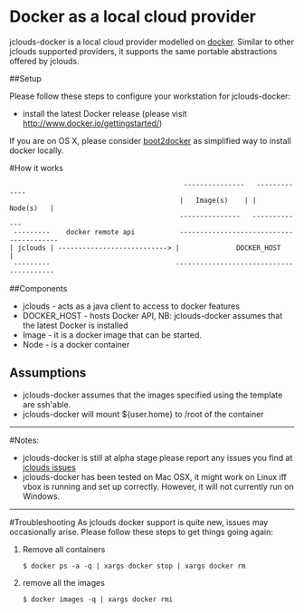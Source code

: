 # Docker as a local cloud provider
jclouds-docker is a local cloud provider modelled on [docker](http://www.docker.io). Similar to other jclouds supported
providers, it supports the same portable abstractions offered by jclouds.

##Setup

Please follow these steps to configure your workstation for jclouds-docker:

- install the latest Docker release (please visit http://www.docker.io/gettingstarted/)

If you are on OS X, please consider [boot2docker](http://docs.docker.io/en/latest/installation/mac/) as simplified
way to install docker locally.

#How it works


                                               ---------------   -------------
                                              |   Image(s)    | |   Node(s)   |
                                              ---------------   -------------
     ---------    docker remote api           ----------------------------------------
    | jclouds | ---------------------------> |              DOCKER_HOST              |
     ---------                               ----------------------------------------

##Components

- jclouds \- acts as a java client to access to docker features
- DOCKER_HOST \- hosts Docker API, NB: jclouds-docker assumes that the latest Docker is installed
- Image \- it is a docker image that can be started.
- Node \- is a docker container

## Assumptions

- jclouds-docker assumes that the images specified using the template are ssh'able.
- jclouds-docker will mount ${user.home} to /root of the container

--------------

#Notes:
- jclouds-docker is still at alpha stage please report any issues you find at [jclouds issues](https://github.com/jclouds/jclouds/issues?state=open)
- jclouds-docker has been tested on Mac OSX, it might work on Linux iff vbox is running and set up correctly. However, it will not currently run on Windows.

--------------

#Troubleshooting
As jclouds docker support is quite new, issues may occasionally arise. Please follow these steps to get things going again:

1. Remove all containers

      `$ docker ps -a -q | xargs docker stop | xargs docker rm`
2. remove all the images

    `$ docker images -q | xargs docker rmi`

